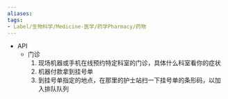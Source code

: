 ```yaml
---
aliases:
tags:
- Label/生物科学/Medicine-医学/药学Pharmacy/药物
---
```


- API
    - 门诊
        1. 现场机器或手机在线预约特定科室的门诊，具体什么科室看你的症状
        2. 机器付款拿到挂号单
        3. 到挂号单指定的地点，在那里的护士站扫一下挂号单的条形码，以加入排队队列
